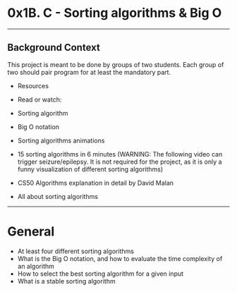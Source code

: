 # 0x1B. C - Sorting algorithms & Big O
-----------------------------------------------
## Background Context
This project is meant to be done by groups of two students. Each group of two should pair program for at least the mandatory part.

* Resources
* Read or watch:

* Sorting algorithm
* Big O notation
* Sorting algorithms animations
* 15 sorting algorithms in 6 minutes (WARNING: The following video can trigger seizure/epilepsy. It is not required for the project, as it is only a funny visualization of different sorting algorithms)
* CS50 Algorithms explanation in detail by David Malan
* All about sorting algorithms
-------------------------------------------------------------------------------------------------------------------------
# General
* At least four different sorting algorithms
* What is the Big O notation, and how to evaluate the time complexity of an algorithm
* How to select the best sorting algorithm for a given input
* What is a stable sorting algorithm
